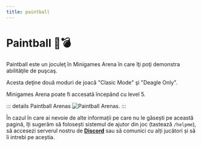 ```yaml
---
title: paintball
---
```


# Paintball 🔫💣

Paintball este un joculeţ în Minigames Arena în care îţi poţi demonstra abilităţile de puşcaş.

Acesta deţine două moduri de joacă "Clasic Mode" şi "Deagle Only".

Minigames Arena poate fi accesată începând cu level 5.

::: details Paintball Arenas
<Image src="https://i.imgur.com/q2MxeRx.png" alt="Paintball Arenas" />.
:::

În cazul în care ai nevoie de alte informații pe care nu le găsești pe această pagină, îți sugerăm să folosești sistemul de ajutor din joc (tastează `/helpme`), să accesezi serverul nostru de [**Discord**](https://liberty.mp/discord) sau să comunici cu alți jucători și să îi intrebi pe aceștia.


